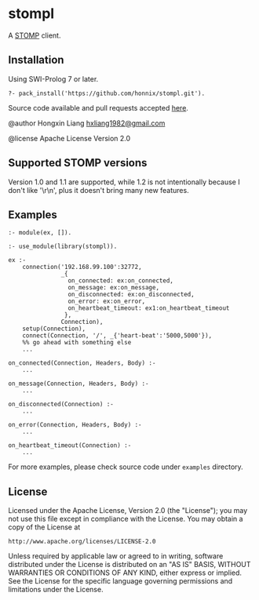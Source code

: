 # stompl

A [STOMP](http://stomp.github.io) client.

## Installation

Using SWI-Prolog 7 or later.

    ?- pack_install('https://github.com/honnix/stompl.git').

Source code available and pull requests accepted
[here](https://github.com/honnix/stompl).

@author Hongxin Liang <hxliang1982@gmail.com>

@license Apache License Version 2.0

## Supported STOMP versions

Version 1.0 and 1.1 are supported, while 1.2 is not intentionally
because I don't like '\r\n', plus it doesn't bring many new features.

## Examples

    :- module(ex, []).

    :- use_module(library(stompl)).

    ex :-
        connection('192.168.99.100':32772,
                   _{
                     on_connected: ex:on_connected,
                     on_message: ex:on_message,
                     on_disconnected: ex:on_disconnected,
                     on_error: ex:on_error,
                     on_heartbeat_timeout: ex1:on_heartbeat_timeout
                    },
                   Connection),
        setup(Connection),
        connect(Connection, '/', _{'heart-beat':'5000,5000'}),
        %% go ahead with something else
        ...

    on_connected(Connection, Headers, Body) :-
        ...

    on_message(Connection, Headers, Body) :-
        ...

    on_disconnected(Connection) :-
        ...

    on_error(Connection, Headers, Body) :-
        ...

    on_heartbeat_timeout(Connection) :-
        ...

For more examples, please check source code under `examples` directory.

## License

Licensed under the Apache License, Version 2.0 (the "License");
you may not use this file except in compliance with the License.
You may obtain a copy of the License at

    http://www.apache.org/licenses/LICENSE-2.0

Unless required by applicable law or agreed to in writing, software
distributed under the License is distributed on an "AS IS" BASIS,
WITHOUT WARRANTIES OR CONDITIONS OF ANY KIND, either express or implied.
See the License for the specific language governing permissions and
limitations under the License.
